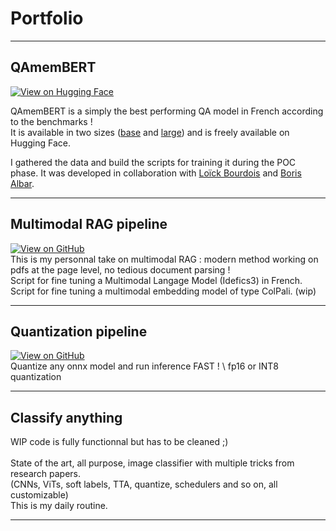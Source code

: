 # Portfolio
---

## QAmemBERT

[![View on Hugging Face](https://huggingface.co/datasets/huggingface/badges/resolve/main/model-on-hf-md.svg)](https://huggingface.co/CATIE-AQ/QAmembert)

QAmemBERT is a simply the best performing QA model in French according to the benchmarks ! \
It is available in two sizes ([base](https://huggingface.co/CATIE-AQ/QAmembert) and [large](https://huggingface.co/CATIE-AQ/QAmembert-large))  and is freely available on Hugging Face. 

I gathered the data and build the scripts for training it during the POC phase. It was developed in collaboration with [Loïck Bourdois](https://lbourdois.github.io/) and [Boris Albar](https://fr.linkedin.com/in/boris-albar).

---

## Multimodal RAG pipeline

[![View on GitHub](https://img.shields.io/badge/GitHub-View_on_GitHub-blue?logo=GitHub)](https://github.com/catie-aq/multimodal_RAG_with_VLMs) \
This is my personnal take on multimodal RAG : modern method working on pdfs at the page level, no tedious document parsing ! \
Script for fine tuning a Multimodal Langage Model (Idefics3) in French. \
Script for fine tuning a multimodal embedding model of type ColPali.  (wip)



---


## Quantization pipeline

[![View on GitHub](https://img.shields.io/badge/GitHub-View_on_GitHub-blue?logo=GitHub)](https://github.com/catie-aq/infere-anything-FAST) \
Quantize any onnx model and run inference FAST ! \ 
fp16 or INT8 quantization 


---

## Classify anything
WIP code is fully functionnal but has to be cleaned ;) \
\
State of the art, all purpose, image classifier with multiple tricks from research papers. \
(CNNs, ViTs, soft labels, TTA, quantize, schedulers and so on, all customizable) \
This is my daily routine. 


---